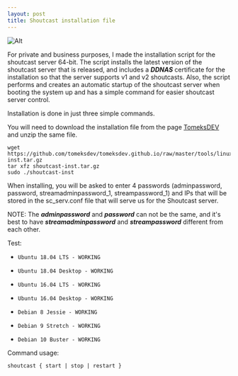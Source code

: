 ```yaml
---
layout: post
title: Shoutcast installation file
---
```


![Alt](https://tomeksdev.com/postImages/Shoutcast_1.png "Shoutcast")

For private and business purposes, I made the installation script for the shoutcast server 64-bit. The script installs the latest version of the shoutcast server that is released, and includes a **_DDNAS_** certificate for the installation so that the server supports v1 and v2 shoutcasts. Also, the script performs and creates an automatic startup of the shoutcast server when booting the system up and has a simple command for easier shoutcast server control.

Installation is done in just three simple commands.

You will need to download the installation file from the page [TomeksDEV](https://tomeksdev.com/tools/linux/shoutcast-inst.tar.gz) and unzip the same file.

    wget https://github.com/tomeksdev/tomeksdev.github.io/raw/master/tools/linux/shoutcast-inst.tar.gz
    tar xfz shoutcast-inst.tar.gz
    sudo ./shoutcast-inst

When installing, you will be asked to enter 4 passwords (adminpassword, password, streamadminpassword_1, streampassword_1) and IPs that will be stored in the sc_serv.conf file that will serve us for the Shoutcast server.

NOTE: The **_adminpassword_** and **_password_** can not be the same, and it's best to have **_streamadminpassword_** and **_streampassword_** different from each other.

Test:

- `Ubuntu 18.04 LTS - WORKING`

- `Ubuntu 18.04 Desktop - WORKING`

- `Ubuntu 16.04 LTS - WORKING`

- `Ubuntu 16.04 Desktop - WORKING`

- `Debian 8 Jessie - WORKING`

- `Debian 9 Stretch - WORKING`

- `Debian 10 Buster - WORKING`



Command usage:

    shoutcast { start | stop | restart }
